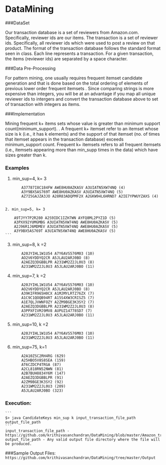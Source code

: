 # DataMining

###DataSet

Our transaction database is a set of reviewers from Amazon.com. Specifically, reviewer ids are our items. The transaction is a set
of reviewer ids. Specifically, all reviewer ids which were used to post a review on that product. The format of the transaction
database follows the standard format seen in class. Each line represents a transaction. For a given transaction, the items (reviewer	ids) are separated by a space character. 

###Data Pre-Processing
	
For pattern mining, one usually requires frequent itemset candidate generation and that is done based on the total
ordering of elements of previous lower order frequent itemsets . Since comparing strings is more expensive than integers, you will be at an advantage if you map all unique reviewer ids to intergers and
convert the transaction database above to set of transaction with integers as items.
	
###Implementation

Mining frequent k+ items sets whose value is greater than minimum support count(minimum_support). . A frequent k+ itemset refer to an itemset
whose size is k (i.e., it has k elements) and the support of that itemset (no. of times that itemset appears in the transaction database)
exceeds minimum_support count. Frequent k+ itemsets refers to all frequent itemsets (i.e., itemsets appearing more than min_supp times in the data) which have sizes greater than k.  

### Examples
1. min_sup=4, k= 3
	```
		A37787I8C184FW AWE8HU0AZKASV A3UIATN5XW74NQ (4)
		A3Y9BX5AS769T AWE8HU0AZKASV A3UIATN5XW74NQ (5)
		AZ7I5GAJZA3JO A28R83ADQPMF2X A2GKW94L6HRND7 A2IE7YPWUYZAXS (4)
  ```
  
2. min_sup=5, k= 3
  ```
		A9TJYY7P2R280 A2S9IDC1IZH7WN AYFQ8ML2PYZ1D (5)
		A3PXX92YUMGMBG A3UIATN5XW74NQ AWE8HU0AZKASV (5)
		A2J96R1J6MDMEV A3UIATN5XW74NQ AWE8HU0AZKASV (5)
		A3Y9BX5AS769T A3UIATN5XW74NQ AWE8HU0AZKASV (5)
	```
	
3. min_sup=8, k =2
	```
		A20JYIHL1W1U54 A7Y6AVS576M03 (10)
		AO2V6YDDYQ2CR A5JLAU2ARJ0BO (8)
		A2AEZQ3DGBBLPR A231WM2Z2JL0U3 (8)
		A231WM2Z2JL0U3 A5JLAU2ARJ0BO (11)
	```
	
4. min_sup=7, k =2
	```
		A20JYIHL1W1U54 A7Y6AVS576M03 (10)
		AO2V6YDDYQ2CR A5JLAU2ARJ0BO (8)
		A39KIFR965H0CX A1MJMYLRTZ76ZX (7)
		A1C9C1QOQB94RT A15S4XW3CRISZ5 (7)
		A1E7QLJVWNFOZY A2ZM9BGE3K3SY2 (7)
		A2AEZQ3DGBBLPR A231WM2Z2JL0U3 (8)
		A3PPXFIVMJ9MV8 AUPUZ14778SD7 (7)
		A231WM2Z2JL0U3 A5JLAU2ARJ0BO (11)
	```
5. min_sup=10, k =2
	```
		A20JYIHL1W1U54 A7Y6AVS576M03 (10)
		A231WM2Z2JL0U3 A5JLAU2ARJ0BO (11)
	```
	
6. min_sup=75, k=1
	```
		A2A10ZSC2RH4RG (629)
		A25HBO5V8S8SEA (159)
		AT6CZDCP4TRGA (87)
		A2CL818RN52NWN (81)
		A2B7BUH8834Y6M (147)
		A2AEZQ3DGBBLPR (91)
		A2ZM9BGE3K3SY2 (92)
		A231WM2Z2JL0U3 (209)
		A5JLAU2ARJ0BO (323)
	```
	
### Execution:
	```
	$> java CandidateKeys min_sup k input_transaction_file_path output_file_path
	```
	input_transaction_file_path - https://github.com/krithivasanchandran/DataMining/blob/master/Amazon_transactionDB.txt
	output_file_path - Any valid output file directory where the file will be produced.
	
###Sample Output Files:
	```
	https://github.com/krithivasanchandran/DataMining/tree/master/Output
	```
	
